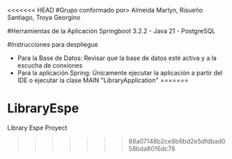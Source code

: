 <<<<<<< HEAD
#Grupo conformado por> Almeida Marlyn, Risueño Santiago, Troya Georgino

#Herramientas de la Aplicación
Springboot 3.2.2 - Java 21 - 
PostgreSQL 

#Instrucciones para despliegue
- Para la Base de Datos: Revisar que la base de datos esté activa y a la escucha de conxiones
- Para la aplicación Spring: Únicamente ejecutar la aplicación a partir del IDE o ejecutar la clase MAIN "LibraryApplication"
=======
# LibraryEspe
Library Espe Proyect
>>>>>>> 88a07148b2ce8b6bd2e5dfdbad058bda8016dc78
